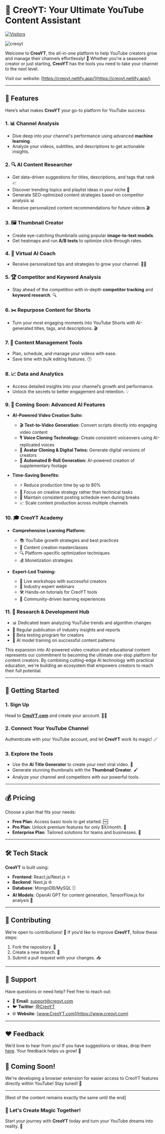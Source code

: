 # 🎥 **CreoYT: Your Ultimate YouTube Content Assistant**

[![Visitors](https://api.visitorbadge.io/api/combined?path=https%3A%2F%2Fgithub.com%2FSH20RAJ%2Fcreoyt&labelColor=%23f47373&countColor=%23697689&style=flat)](https://visitorbadge.io/status?path=https%3A%2F%2Fgithub.com%2FSH20RAJ%2Fcreoyt)

![creoyt](https://socialify.git.ci/sh20raj/creoyt/image?description=1&language=1&name=1&owner=1&pattern=Circuit+Board&pulls=1&stargazers=1&theme=Dark)

Welcome to **CreoYT**, the all-in-one platform to help YouTube creators grow and manage their channels effortlessly! 🚀 Whether you're a seasoned creator or just starting, **CreoYT** has the tools you need to take your channel to the next level.

Visit our website: [https://creoyt.netlify.app/](https://creoyt.netlify.app/)

---

## 🌟 **Features**

Here’s what makes **CreoYT** your go-to platform for YouTube success:

### 1. 📊 **Channel Analysis**

- Dive deep into your channel's performance using advanced **machine learning**.
- Analyze your videos, subtitles, and descriptions to get actionable insights.

### 2. 🔍 **AI Content Researcher**

- Get data-driven suggestions for titles, descriptions, and tags that rank 📈
- Discover trending topics and playlist ideas in your niche 🎯
- Generate SEO-optimized content strategies based on competitor analysis 📊
- Receive personalized content recommendations for future videos 🎬

### 3. 🖼️ **Thumbnail Creator**

- Create eye-catching thumbnails using popular **image-to-text models**.
- Get heatmaps and run **A/B tests** to optimize click-through rates.

### 4. 🧠 **Virtual AI Coach**

- Receive personalized tips and strategies to grow your channel. 🏋️‍♂️

### 5. 🏆 **Competitor and Keyword Analysis**

- Stay ahead of the competition with in-depth **competitor tracking** and **keyword research**. 🔍

### 6. ✂️ **Repurpose Content for Shorts**

- Turn your most engaging moments into YouTube Shorts with AI-generated titles, tags, and descriptions. 🎬

### 7. 📅 **Content Management Tools**

- Plan, schedule, and manage your videos with ease.
- Save time with bulk editing features. 🕒

### 8. 📈 **Data and Analytics**

- Access detailed insights into your channel’s growth and performance.
- Unlock the secrets to better engagement and retention. 💡

### 9. 🤖 **Coming Soon: Advanced AI Features**

- **AI-Powered Video Creation Suite:**
  - 🎬 **Text-to-Video Generation:** Convert scripts directly into engaging video content
  - 🎙️ **Voice Cloning Technology:** Create consistent voiceovers using AI-replicated voices
  - 👤 **Avatar Cloning & Digital Twins:** Generate digital versions of creators
  - 🎥 **Automated B-Roll Generation:** AI-powered creation of supplementary footage

- **Time-Saving Benefits:**
  - ⚡ Reduce production time by up to 80%
  - 🧠 Focus on creative strategy rather than technical tasks
  - 📅 Maintain consistent posting schedule even during breaks
  - 📈 Scale content production across multiple channels

### 10. 🎓 **CreoYT Academy**

- **Comprehensive Learning Platform:**
  - 📚 YouTube growth strategies and best practices
  - 🎯 Content creation masterclasses
  - 🔍 Platform-specific optimization techniques
  - 💰 Monetization strategies
  
- **Expert-Led Training:**
  - 👥 Live workshops with successful creators
  - 🌟 Industry expert webinars
  - 🛠️ Hands-on tutorials for CreoYT tools
  - 🤝 Community-driven learning experiences

### 11. 🔬 **Research & Development Hub**

- 📊 Dedicated team analyzing YouTube trends and algorithm changes
- 📑 Regular publication of industry insights and reports
- 🧪 Beta testing program for creators
- 🤖 AI model training on successful content patterns

This expansion into AI-powered video creation and educational content represents our commitment to becoming the ultimate one-stop platform for content creators. By combining cutting-edge AI technology with practical education, we're building an ecosystem that empowers creators to reach their full potential.

---

## 🚀 **Getting Started**

### 1. Sign Up

Head to **[CreoYT.com](https://www.creoyt.com)** and create your account. 🧑‍💻

### 2. Connect Your YouTube Channel

Authenticate with your YouTube account, and let **CreoYT** work its magic! 🪄

### 3. Explore the Tools

- Use the **AI Title Generator** to create your next viral video. 🌟
- Generate stunning thumbnails with the **Thumbnail Creator**. 🖌️
- Analyze your channel and competitors with our powerful tools.

---

## 💰 **Pricing**

Choose a plan that fits your needs:

- **Free Plan**: Access basic tools to get started. 🆓
- **Pro Plan**: Unlock premium features for only $X/month. 💎
- **Enterprise Plan**: Tailored solutions for teams and businesses. 🏢

---

## 🛠️ **Tech Stack**

**CreoYT** is built using:

- **Frontend**: React.js/Next.js ⚛️
- **Backend**: Next.js 🌐
- **Database**: MongoDB/MySQL 🗄️
- **AI Models**: OpenAI GPT for content generation, TensorFlow.js for analysis 🤖

---

## 🤝 **Contributing**

We’re open to contributions! 🎉 If you’d like to improve **CreoYT**, follow these steps:

1. Fork the repository. 🍴
2. Create a new branch. 🌿
3. Submit a pull request with your changes. 📥

---

## 💬 **Support**

Have questions or need help? Feel free to reach out:

- 📧 **Email**: support@creoyt.com
- 🐦 **Twitter**: [@CreoYT](https://twitter.com/creoyt)
- 🌐 **Website**: [www.CreoYT.com](https://www.creoyt.com)

---

## ❤️ **Feedback**

We’d love to hear from you! If you have suggestions or ideas, drop them [here](https://github.com/sh20raj/creoyt/issues). Your feedback helps us grow! 🌱

## 📢 **Coming Soon!**

We're developing a browser extension for easier access to CreoYT features directly within YouTube! Stay tuned! 🔌

---

[Rest of the content remains exactly the same until the end]

### 🏁 **Let's Create Magic Together!**

Start your journey with **CreoYT** today and turn your YouTube dreams into reality. 🌈
